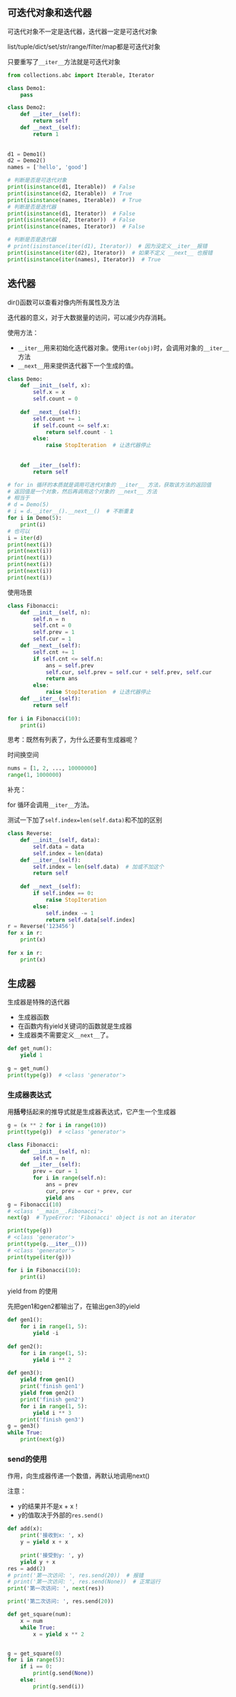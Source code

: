 ## 可迭代对象和迭代器

可迭代对象不一定是迭代器，迭代器一定是可迭代对象

list/tuple/dict/set/str/range/filter/map都是可迭代对象

只要重写了`__iter__`方法就是可迭代对象

```python
from collections.abc import Iterable, Iterator

class Demo1:
    pass

class Demo2:
    def __iter__(self):
        return self
    def __next__(self):
        return 1
    
    
d1 = Demo1()
d2 = Demo2()
names = ['hello', 'good']

# 判断是否是可迭代对象
print(isinstance(d1, Iterable))  # False
print(isinstance(d2, Iterable))  # True
print(isinstance(names, Iterable))  # True
# 判断是否是迭代器
print(isinstance(d1, Iterator))  # False
print(isinstance(d2, Iterator))  # False
print(isinstance(names, Iterator))  # False

# 判断是否是迭代器
# print(isinstance(iter(d1), Iterator))  # 因为没定义__iter__报错
print(isinstance(iter(d2), Iterator))  # 如果不定义 __next__ 也报错
print(isinstance(iter(names), Iterator))  # True
```



## 迭代器

dir()函数可以查看对像内所有属性及方法

迭代器的意义，对于大数据量的访问，可以减少内存消耗。

使用方法：

- `__iter__`用来初始化迭代器对象。使用`iter(obj)`时，会调用对象的`__iter__`方法
- `__next__`用来提供迭代器下一个生成的值。

```python
class Demo:
    def __init__(self, x):
        self.x = x
        self.count = 0
    
    def __next__(self):
        self.count += 1
        if self.count <= self.x:
            return self.count - 1
        else:
            raise StopIteration  # 让迭代器停止
        
            
    def __iter__(self):
        return self

# for in 循环的本质就是调用可迭代对象的 __iter__ 方法，获取该方法的返回值
# 返回值是一个对象，然后再调用这个对象的 __next__ 方法
# 相当于
# d = Demo(5)
# i = d.__iter__().__next__()  # 不断重复
for i in Demo(5):
    print(i)
# 也可以
i = iter(d)
print(next(i))
print(next(i))
print(next(i))
print(next(i))
print(next(i))
print(next(i))
```

使用场景

```python
class Fibonacci:
    def __init__(self, n):
        self.n = n
        self.cnt = 0
        self.prev = 1
        self.cur = 1
    def __next__(self):
        self.cnt += 1
        if self.cnt <= self.n:
            ans = self.prev
            self.cur, self.prev = self.cur + self.prev, self.cur
            return ans
        else:
            raise StopIteration  # 让迭代器停止
    def __iter__(self):
        return self
    
for i in Fibonacci(10):
    print(i)
```

思考：既然有列表了，为什么还要有生成器呢？

时间换空间

```python
nums = [1, 2, ..., 10000000]
range(1, 1000000)
```

补充：

for 循环会调用`__iter__`方法。

测试一下加了`self.index=len(self.data)`和不加的区别

```python
class Reverse:
    def __init__(self, data):
        self.data = data
        self.index = len(data)
    def __iter__(self):
        self.index = len(self.data)  # 加或不加这个
        return self
    
    def __next__(self):
        if self.index == 0:
            raise StopIteration
        else:
            self.index -= 1
            return self.data[self.index]
r = Reverse('123456')
for x in r:
    print(x)
    
for x in r:
    print(x)
```



## 生成器

生成器是特殊的迭代器

- 生成器函数
- 在函数内有yield关键词的函数就是生成器
- 生成器类不需要定义`__next__`了。

```python
def get_num():
    yield 1
    
g = get_num()
print(type(g))  # <class 'generator'>
```

### 生成器表达式

用**括号**括起来的推导式就是生成器表达式，它产生一个生成器

```python
g = (x ** 2 for i in range(10))
print(type(g))  # <class 'generator'>
```



```python
class Fibonacci:
    def __init__(self, n):
        self.n = n
    def __iter__(self):
        prev = cur = 1
        for i in range(self.n):
            ans = prev
            cur, prev = cur + prev, cur
            yield ans
g = Fibonacci(10)
# <class '__main__.Fibonacci'>
next(g)  # TypeError: 'Fibonacci' object is not an iterator

print(type(g))
# <class 'generator'>
print(type(g.__iter__()))
# <class 'generator'>
print(type(iter(g)))

for i in Fibonacci(10):
    print(i)
```

yield from 的使用

先把gen1和gen2都输出了，在输出gen3的yield

```python
def gen1():
    for i in range(1, 5):
        yield -i
        
def gen2():
    for i in range(1, 5):
        yield i ** 2
        
def gen3():
    yield from gen1()
    print('finish gen1')
    yield from gen2()
    print('finish gen2')
    for i in range(1, 5):
        yield i ** 3
    print('finish gen3')
g = gen3()
while True:
    print(next(g))
```

### send的使用

作用，向生成器传递一个数值，再默认地调用next()

注意：

- y的结果并不是x + x！
- y的值取决于外部的`res.send()`

```python
def add(x):
    print('接收到x: ', x)
    y = yield x + x
    
    print('接受到y: ', y)
    yield y + x
res = add(2)
# print('第一次访问: ', res.send(20))  # 报错
# print('第一次访问: ', res.send(None))  # 正常运行
print('第一次访问: ', next(res))

print('第二次访问: ', res.send(20))

```



```python
def get_square(num):
    x = num
    while True:
        x = yield x ** 2


g = get_square(0)
for i in range(5):
    if i == 0:
        print(g.send(None))
    else:
        print(g.send(i))
```

